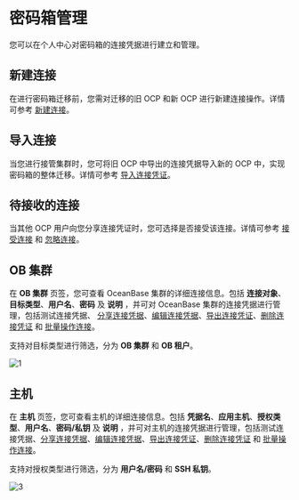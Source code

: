 # 密码箱管理

您可以在个人中心对密码箱的连接凭据进行建立和管理。

## 新建连接

在进行密码箱迁移前，您需对迁移的旧 OCP 和新 OCP 进行新建连接操作。详情可参考 [新建连接](../../12.management-user-center/1.create-connection.md)。

## 导入连接

当您进行接管集群时，您可将旧 OCP 中导出的连接凭据导入新的 OCP 中，实现密码箱的整体迁移。详情可参考 [导入连接凭证](../../12.management-user-center/3.import-connection.md)。

## 待接收的连接

当其他 OCP 用户向您分享连接凭证时，您可选择是否接受该连接。详情可参考 [接受连接](../../12.management-user-center/8.accept-connection.md) 和 [忽略连接](../../12.management-user-center/9.ignore-connection.md)。

## OB 集群

在 **OB 集群** 页签，您可查看 OceanBase 集群的详细连接信息。包括 **连接对象**、**目标类型**、**用户名**、**密码** 及 **说明** ，并可对 OceanBase 集群的连接凭据进行管理，包括测试连接凭据、 [分享连接凭据](../../12.management-user-center/4.share-connection.md)、[编辑连接凭据](../../12.management-user-center/5.edit-connection.md)、[导出连接凭证](../../12.management-user-center/2.export-connection.md)、[删除连接凭证](../../12.management-user-center/6.del-connection.md) 和 [批量操作连接](../../12.management-user-center/7.operation-connection.md)。

支持对目标类型进行筛选，分为 **OB 集群** 和 **OB 租户**。

![1](https://obbusiness-private.oss-cn-shanghai.aliyuncs.com/doc/img/ocp/403-cn/ob%E9%9B%86%E7%BE%A4%E5%AF%86%E7%A0%81%E7%AE%B1.png)

## 主机

在 **主机** 页签，您可查看主机的详细连接信息。包括 **凭据名**、**应用主机**、**授权类型**、**用户名**、**密码/私钥** 及 **说明** ，并可对主机的连接凭据进行管理，包括测试连接凭据、[分享连接凭据](../../12.management-user-center/4.share-connection.md)、[编辑连接凭据](../../12.management-user-center/5.edit-connection.md)、[导出连接凭证](../../12.management-user-center/2.export-connection.md)、[删除连接凭证](../../12.management-user-center/6.del-connection.md) 和 [批量操作连接](../../12.management-user-center/7.operation-connection.md)。

支持对授权类型进行筛选，分为 **用户名/密码** 和 **SSH 私钥**。

![3](https://obbusiness-private.oss-cn-shanghai.aliyuncs.com/doc/img/ocp/403-cn/%E4%B8%BB%E6%9C%BA%E8%BF%9E%E6%8E%A5.png)
